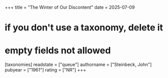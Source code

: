 +++
title = "The Winter of Our Discontent"
date = 2025-07-09
# if you don't use a taxonomy, delete it
# empty fields not allowed
[taxonomies]
  readstate = ["queue"]
  authorname = ["Steinbeck, John"]
  pubyear = ["1961"]
  rating = ["NR"]
+++